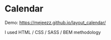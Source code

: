 # Calendar

Demo:
https://mejeezz.github.io/layout_calendar/

I used HTML / CSS / SASS / BEM methodology
